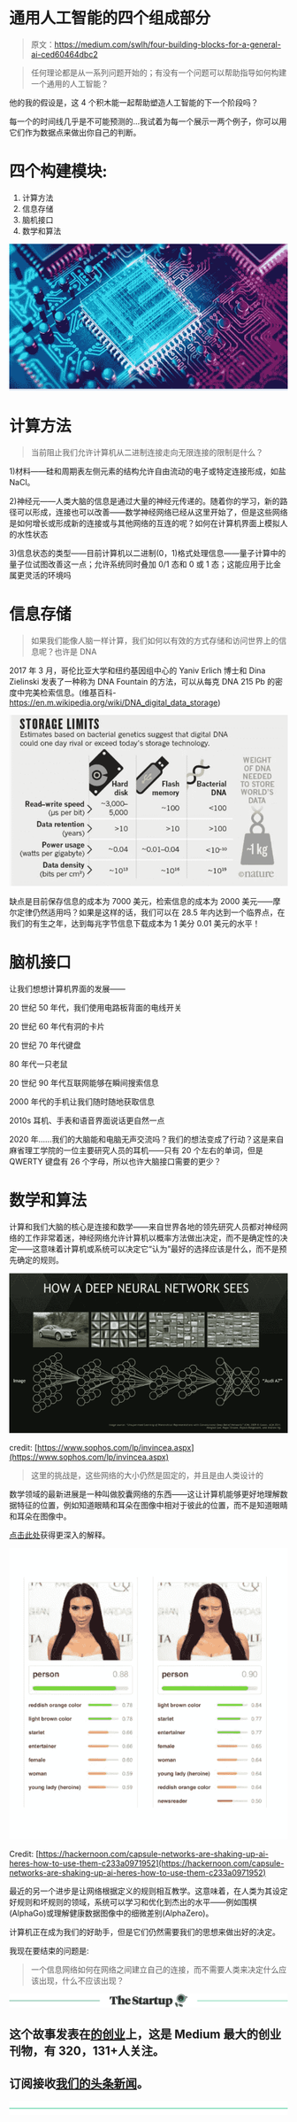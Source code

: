 # 通用人工智能的四个组成部分

> 原文：<https://medium.com/swlh/four-building-blocks-for-a-general-ai-ced60464dbc2>

> 任何理论都是从一系列问题开始的；有没有一个问题可以帮助指导如何构建一个通用的人工智能？

他的我的假设是，这 4 个积木能一起帮助塑造人工智能的下一个阶段吗？

每一个的时间线几乎是不可能预测的…我试着为每一个展示一两个例子，你可以用它们作为数据点来做出你自己的判断。

# 四个构建模块:

1.  计算方法
2.  信息存储
3.  脑机接口
4.  数学和算法

![](img/8b56e1fe3ecd4f5a187cba453f19a7e8.png)

# 计算方法

> 当前阻止我们允许计算机从二进制连接走向无限连接的限制是什么？

1)材料——硅和周期表左侧元素的结构允许自由流动的电子或特定连接形成，如盐 NaCl。

2)神经元——人类大脑的信息是通过大量的神经元传递的。随着你的学习，新的路径可以形成，连接也可以改善——数学神经网络已经从这里开始了，但是这些网络是如何增长或形成新的连接或与其他网络的互连的呢？如何在计算机界面上模拟人的水性状态

3)信息状态的类型——目前计算机以二进制(0，1)格式处理信息——量子计算中的量子位试图改善这一点；允许系统同时叠加 0/1 态和 0 或 1 态；这能应用于比金属更灵活的环境吗

# 信息存储

> 如果我们能像人脑一样计算，我们如何以有效的方式存储和访问世界上的信息呢？也许是 DNA

2017 年 3 月，哥伦比亚大学和纽约基因组中心的 Yaniv Erlich 博士和 Dina Zielinski 发表了一种称为 DNA Fountain 的方法，可以从每克 DNA 215 Pb 的密度中完美检索信息。(维基百科-https://en.m.wikipedia.org/wiki/DNA_digital_data_storage)

![](img/3745904d4175b9e2b6f5d8a049921a88.png)

缺点是目前保存信息的成本为 7000 美元，检索信息的成本为 2000 美元——摩尔定律仍然适用吗？如果是这样的话，我们可以在 28.5 年内达到一个临界点，在我们的有生之年，达到每兆字节信息下载成本为 1 美分 0.01 美元的水平！

# 脑机接口

让我们想想计算机界面的发展——

20 世纪 50 年代，我们使用电路板背面的电线开关

20 世纪 60 年代有洞的卡片

20 世纪 70 年代键盘

80 年代一只老鼠

20 世纪 90 年代互联网能够在瞬间搜索信息

2000 年代的手机让我们随时随地获取信息

2010s 耳机、手表和语音界面说话更自然一点

2020 年……我们的大脑能和电脑无声交流吗？我们的想法变成了行动？这是来自麻省理工学院的一位主要研究人员的耳机——只有 20 个左右的单词，但是 QWERTY 键盘有 26 个字母，所以也许大脑接口需要的更少？

# 数学和算法

计算和我们大脑的核心是连接和数学——来自世界各地的领先研究人员都对神经网络的工作非常着迷，神经网络允许计算机以概率方法做出决定，而不是确定性的决定——这意味着计算机或系统可以决定它“认为”最好的选择应该是什么，而不是预先确定的规则。

![](img/7da39942adb3b2ff3eac246b911b25fd.png)

credit: [https://www.sophos.com/lp/invincea.aspx](https://www.sophos.com/lp/invincea.aspx)

> 这里的挑战是，这些网络的大小仍然是固定的，并且是由人类设计的

数学领域的最新进展是一种叫做胶囊网络的东西——这让计算机能够更好地理解数据特征的位置，例如知道眼睛和耳朵在图像中相对于彼此的位置，而不是知道眼睛和耳朵在图像中。

[点击此处](https://hackernoon.com/what-is-a-capsnet-or-capsule-network-2bfbe48769cc?source=linkShare-2aff839e49dc-1524830509)获得更深入的解释。

![](img/01dc5b878424bce06f5665102353197e.png)

Credit: [https://hackernoon.com/capsule-networks-are-shaking-up-ai-heres-how-to-use-them-c233a0971952](https://hackernoon.com/capsule-networks-are-shaking-up-ai-heres-how-to-use-them-c233a0971952)

最近的另一个进步是让网络根据定义的规则相互教学。这意味着，在人类为其设定好规则和坏规则的领域，系统可以学习和优化到杰出的水平——例如围棋(AlphaGo)或理解健康数据图像中的细微差别(AlphaZero)。

计算机正在成为我们的好助手，但是它们仍然需要我们的思想来做出好的决定。

我现在要结束的问题是:

> 一个信息网络如何在网络之间建立自己的连接，而不需要人类来决定什么应该出现，什么不应该出现？

[![](img/308a8d84fb9b2fab43d66c117fcc4bb4.png)](https://medium.com/swlh)

## 这个故事发表在[的创业](https://medium.com/swlh)上，这是 Medium 最大的创业刊物，有 320，131+人关注。

## 订阅接收[我们的头条新闻](http://growthsupply.com/the-startup-newsletter/)。

[![](img/b0164736ea17a63403e660de5dedf91a.png)](https://medium.com/swlh)